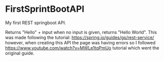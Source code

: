 # FirstSprintBootAPI
My first REST springboot API. 

Returns "Hello" + input when no input is given, returns "Hello World".
This was made following the tutorial: https://spring.io/guides/gs/rest-service/ however, when creating this API the  page was having errors so I followed https://www.youtube.com/watch?v=MWLe1tqPmUo tutorial which went the original guide.
